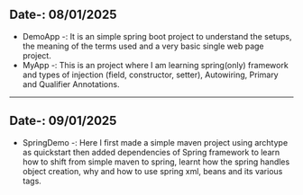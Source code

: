 Date-: 08/01/2025
---
- DemoApp -: It is an simple spring boot project to understand the setups, the meaning of the terms used and a very basic single web page project.
- MyApp -: This is an project where I am learning spring(only) framework and types of injection (field, constructor, setter), Autowiring, Primary and Qualifier Annotations.
---
Date-: 09/01/2025
---
- SpringDemo -: Here I first made a simple maven project using archtype as quickstart then added dependencies of Spring framework to learn how to shift from simple maven to spring, learnt how the spring handles object creation, why and how to use spring xml, beans and its various tags.
